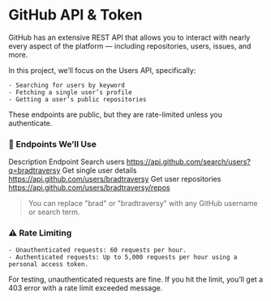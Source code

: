 # GitHub API & Token

GitHub has an extensive REST API that allows you to interact with nearly every aspect of the platform — including repositories, users, issues, and more.

In this project, we’ll focus on the Users API, specifically:

    - Searching for users by keyword
    - Fetching a single user’s profile
    - Getting a user’s public repositories

These endpoints are public, but they are rate-limited unless you authenticate.

### 🔗 Endpoints We’ll Use

Description Endpoint
Search users  https://api.github.com/search/users?q=bradtraversy
Get single user details https://api.github.com/users/bradtraversy
Get user repositories https://api.github.com/users/bradtraversy/repos

> You can replace "brad" or "bradtraversy" with any GitHub username or search term.

### ⚠️ Rate Limiting

    - Unauthenticated requests: 60 requests per hour.
    - Authenticated requests: Up to 5,000 requests per hour using a personal access token.

For testing, unauthenticated requests are fine. If you hit the limit, you’ll get a 403 error with a rate limit exceeded message.
